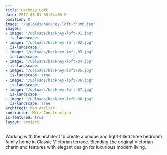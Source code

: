 ```yaml
---
title: Hackney Loft
date: 2017-01-01 00:04:00 Z
position: 0
image: "/uploads/hackney-loft-thumb.jpg"
images:
- image: "/uploads/hackney-loft-01.jpg"
  is-landscape:
- image: "/uploads/hackney-loft-02.jpg"
  is-landscape: 
- image: "/uploads/hackney-loft-03.jpg"
  is-landscape: 
- image: "/uploads/hackney-loft-04.jpg"
  is-landscape:
- image: "/uploads/hackney-loft-05.jpg"
  is-landscape: true
- image: "/uploads/hackney-loft-06.jpg"
  is-landscape: 
- image: "/uploads/hackney-loft-07.jpg"
  is-landscape:
- image: "/uploads/hackney-loft-08.jpg"
  is-landscape: true
architect: Mad Atelier
contractor: Mirz Construction
is-featured: true
layout: project
---
```


Working with the architect to create a unique and light-filled three bedroom family home in Classic Victorian terrace. Blending the original Victorian charm and features with elegant design for luxurious modern living.